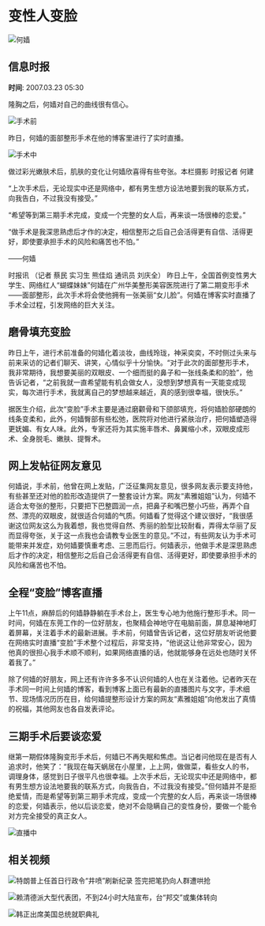 # 变性人变脸

![何嫱](//n.sinaimg.cn/sinakd10200/360/w180h180/20210713/92fa-279702cc9926ad8ba1a4a797f83a8e29.jpg)

## 信息时报

**时间**: 2007.03.23 05:30

隆胸之后，何嫱对自己的曲线很有信心。

![手术前](//z1.sinaimg.cn/auto/resize?img=http%3A%2F%2Fimage2.sina.com.cn%2Fdy%2Fo%2F2007-03-23%2Ff0761fef7a48ed8b8a3fca3250b192f0.jpg&size=328_218)

昨日，何嫱的面部整形手术在他的博客里进行了实时直播。

![手术中](//z1.sinaimg.cn/auto/resize?img=http%3A%2F%2Fimage2.sina.com.cn%2Fdy%2Fo%2F2007-03-23%2Fcb12e29981813e4e183ac813690682cb.jpg&size=328_218)

做过彩光嫩肤术后，肌肤的变化让何嫱欣喜得有些夸张。本栏摄影 时报记者 何建

“上次手术后，无论现实中还是网络中，都有男生想方设法地要到我的联系方式，向我告白，不过我没有接受。”

“希望等到第三期手术完成，变成一个完整的女人后，再来谈一场很棒的恋爱。”

“做手术是我深思熟虑后才作的决定，相信整形之后自己会活得更有自信、活得更好，即使要承担手术的风险和痛苦也不怕。”

——何嫱

时报讯 （记者 蔡民 实习生 熊佳焰 通讯员 刘庆全） 昨日上午，全国首例变性男大学生、网络红人“蝴蝶妹妹”何嫱在广州华美整形美容医院进行了第二期变形手术——面部整形，此次手术将会使他拥有一张美丽“女儿脸”。何嫱在博客实时直播了手术全过程，引发网络的巨大关注。

## 磨骨填充变脸

昨日上午，进行术前准备的何嫱化着淡妆，曲线玲珑，神采奕奕，不时侧过头来与前来采访的记者们聊天、讲笑，心情似乎十分愉快。“对于此次的面部整形手术，我非常期待，我想要美丽的双眼皮、一个细而挺的鼻子和一张线条柔和的脸”，他告诉记者，“之前我就一直希望能有机会做女人，没想到梦想真有一天能变成现实，每次进行手术，我就离自己的梦想越来越近，真的感到很幸福，很快乐。”

据医生介绍，此次“变脸”手术主要是通过磨颧骨和下颌部填充，将何嫱脸部硬朗的线条变柔和，此外，何嫱臀部有些松弛，医院将对他进行紧肤治疗，把何嫱塑造得更妩媚、有女人味。此外，专家还将为其实施丰唇术、鼻翼缩小术，双眼皮成形术、全身脱毛、嫩肤、提臀术。

## 网上发帖征网友意见

何嫱说，手术前，他曾在网上发贴，广泛征集网友意见，很多网友表示要支持他，有些甚至还对他的脸形改造提供了一整套设计方案。网友“素雅姐姐”认为，何嫱不适合太夸张的整形，只要把下巴整圆润一点，把鼻子和嘴巴整小巧些，再弄个自然、漂亮的双眼皮，就很适合何嫱的气质。何嫱看了觉得这个建议很好，“我很感谢这位网友这么为我着想，我也觉得自然、秀丽的脸型比较耐看，弄得太华丽了反而显得夸张，关于这一点我也会请教专业医生的意见。”不过，有些网友认为手术可能带来并发症，劝何嫱要慎重考虑、三思而后行。何嫱表示，他做手术是深思熟虑后才作的决定，相信整形之后自己会活得更有自信、活得更好，即使要承担手术的风险和痛苦也不怕。

## 全程“变脸”博客直播

上午11点，麻醉后的何嫱静静躺在手术台上，医生专心地为他施行整形手术。同一时间，何嫱在东莞工作的一位好朋友，也聚精会神地守在电脑前面，屏息凝神地盯着屏幕，关注着手术的最新进展。手术前，何嫱曾告诉记者，这位好朋友听说他要在网络实时直播“变脸”手术整个过程后，非常支持，“他说这让他非常安心，因为他真的很担心我手术顺不顺利，如果网络直播的话，他就能够身在远处也随时关怀着我了。”

除了何嫱的好朋友，网上还有许许多多不认识何嫱的人也在关注着他。记者昨天在手术同一时间上何嫱的博客，看到博客上面已有最新的直播图片与文字，手术细节、现场情况历历在目，给何嫱提整形设计方案的网友“素雅姐姐”向他发出了真情的祝福，其他网友也各自发表评论。

## 三期手术后要谈恋爱

继第一期假体隆胸变形手术后，何嫱已不再失眠和焦虑。当记者问他现在是否有人追求时，他笑了：“我现在每天蜗居在小屋里，上上网，做做菜，看些女人的书，调理身体，感觉到日子很平凡也很幸福。上次手术后，无论现实中还是网络中，都有男生想方设法地要我的联系方式，向我告白，不过我没有接受。”但何嫱并不是拒绝爱情，而是希望等到第三期手术完成，变成一个完整的女人后，再来谈一场很棒的恋爱，何嫱表示，他以后谈恋爱，绝对不会隐瞒自己的变性身份，要做一个能令对方完全接受的真正女人。

![直播中](//n.sinaimg.cn/default/2fb77759/20151125/320X320.png)

## 相关视频

![特朗普上任首日行政令“井喷”刷新纪录 签完把笔扔向人群遭哄抢](//z0.sinaimg.cn/auto/crop?img=https://n.sinaimg.cn/vmsri/orj480/007ZwuKJly1hxsiz11ghnj30zk0k0q4a.jpg&size=370_207&bgf=1&bgc=%23000000)

![赖清德派大型代表团，不到24小时大陆宣布，台“邦交”或集体转向](//z0.sinaimg.cn/auto/crop?img=https://n.sinaimg.cn/vmsri/orj480/007ZwuKJly1hxs52jlntzj30za0k03z8.jpg&size=370_207&bgf=1&bgc=%23000000)

![韩正出席美国总统就职典礼](//z0.sinaimg.cn/auto/crop?img=https://n.sinaimg.cn/vmsri/orj480/007ZwuKJly1hxsas3hm67gj30zk0k0ta1.jpg&size=370_207&bgf=1&bgc=%23000000)
<!-- tcd_original_link https://news.sina.cn/sa/2007-03-23/detail-ikknscsk2013535.d.html -->
